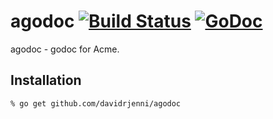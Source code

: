 # agodoc [![Build Status](https://travis-ci.org/davidrjenni/agodoc.svg?branch=master)](https://travis-ci.org/davidrjenni/agodoc) [![GoDoc](https://godoc.org/github.com/davidrjenni/agodoc?status.svg)](https://godoc.org/github.com/davidrjenni/agodoc)

agodoc - godoc for Acme.

## Installation

```
% go get github.com/davidrjenni/agodoc

```
